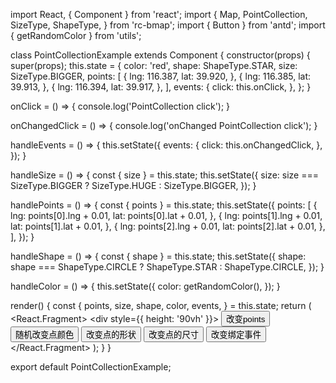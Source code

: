 import React, { Component } from 'react';
import {
  Map, PointCollection, SizeType, ShapeType,
} from 'rc-bmap';
import { Button } from 'antd';
import { getRandomColor } from 'utils';

class PointCollectionExample extends Component {
  constructor(props) {
    super(props);
    this.state = {
      color: 'red',
      shape: ShapeType.STAR,
      size: SizeType.BIGGER,
      points: [
        {
          lng: 116.387,
          lat: 39.920,
        }, {
          lng: 116.385,
          lat: 39.913,
        },
        {
          lng: 116.394,
          lat: 39.917,
        },
      ],
      events: {
        click: this.onClick,
      },
    };
  }

  onClick = () => {
    console.log('PointCollection click');
  }

  onChangedClick = () => {
    console.log('onChanged PointCollection click');
  }

  handleEvents = () => {
    this.setState({
      events: {
        click: this.onChangedClick,
      },
    });
  }

  handleSize = () => {
    const { size } = this.state;
    this.setState({
      size: size === SizeType.BIGGER ? SizeType.HUGE : SizeType.BIGGER,
    });
  }

  handlePoints = () => {
    const { points } = this.state;
    this.setState({
      points: [
        {
          lng: points[0].lng + 0.01,
          lat: points[0].lat + 0.01,
        }, {
          lng: points[1].lng + 0.01,
          lat: points[1].lat + 0.01,
        },
        {
          lng: points[2].lng + 0.01,
          lat: points[2].lat + 0.01,
        },
      ],
    });
  }

  handleShape = () => {
    const { shape } = this.state;
    this.setState({
      shape: shape === ShapeType.CIRCLE ? ShapeType.STAR : ShapeType.CIRCLE,
    });
  }

  handleColor = () => {
    this.setState({
      color: getRandomColor(),
    });
  }

  render() {
    const {
      points, size, shape, color, events,
    } = this.state;
    return (
      <React.Fragment>
        <div style={{ height: '90vh' }}>
          <Map
            ak="WAeVpuoSBH4NswS30GNbCRrlsmdGB5Gv"
            scrollWheelZoom
          >
            <PointCollection
              points={points}
              shape={shape}
              size={size}
              color={color}
              events={events}
            />
          </Map>
        </div>
        <Button onClick={this.handlePoints}>改变points</Button>
        <Button onClick={this.handleColor}>随机改变点颜色</Button>
        <Button onClick={this.handleShape}>改变点的形状</Button>
        <Button onClick={this.handleSize}>改变点的尺寸</Button>
        <Button onClick={this.handleEvents}>改变绑定事件</Button>
      </React.Fragment>
    );
  }
}

export default PointCollectionExample;
